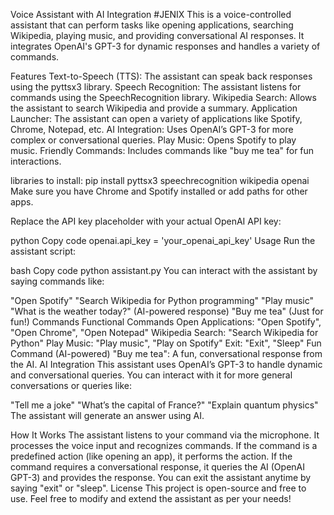 Voice Assistant with AI Integration
#JENIX
This is a voice-controlled assistant that can perform tasks like opening applications, searching Wikipedia, playing music, and providing conversational AI responses. It integrates OpenAI's GPT-3 for dynamic responses and handles a variety of commands.

Features
Text-to-Speech (TTS): The assistant can speak back responses using the pyttsx3 library.
Speech Recognition: The assistant listens for commands using the SpeechRecognition library.
Wikipedia Search: Allows the assistant to search Wikipedia and provide a summary.
Application Launcher: The assistant can open a variety of applications like Spotify, Chrome, Notepad, etc.
AI Integration: Uses OpenAI’s GPT-3 for more complex or conversational queries.
Play Music: Opens Spotify to play music.
Friendly Commands: Includes commands like "buy me tea" for fun interactions.

libraries to install:
pip install pyttsx3 speechrecognition wikipedia openai
Make sure you have Chrome and Spotify installed or add paths for other apps.

Replace the API key placeholder with your actual OpenAI API key:

python
Copy code
openai.api_key = 'your_openai_api_key'
Usage
Run the assistant script:

bash
Copy code
python assistant.py
You can interact with the assistant by saying commands like:

"Open Spotify"
"Search Wikipedia for Python programming"
"Play music"
"What is the weather today?" (AI-powered response)
"Buy me tea" (Just for fun!)
Commands
Functional Commands
Open Applications: "Open Spotify", "Open Chrome", "Open Notepad"
Wikipedia Search: "Search Wikipedia for Python"
Play Music: "Play music", "Play on Spotify"
Exit: "Exit", "Sleep"
Fun Command (AI-powered)
"Buy me tea": A fun, conversational response from the AI.
AI Integration
This assistant uses OpenAI’s GPT-3 to handle dynamic and conversational queries. You can interact with it for more general conversations or queries like:

"Tell me a joke"
"What’s the capital of France?"
"Explain quantum physics"
The assistant will generate an answer using AI.

How It Works
The assistant listens to your command via the microphone.
It processes the voice input and recognizes commands.
If the command is a predefined action (like opening an app), it performs the action.
If the command requires a conversational response, it queries the AI (OpenAI GPT-3) and provides the response.
You can exit the assistant anytime by saying "exit" or "sleep".
License
This project is open-source and free to use. Feel free to modify and extend the assistant as per your needs!
